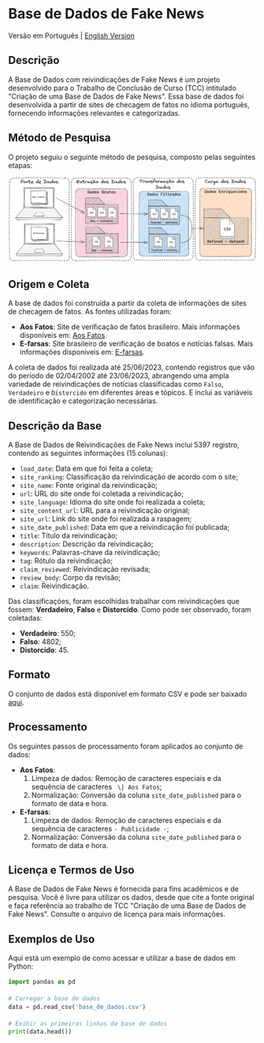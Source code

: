 # Base de Dados de Fake News

Versão em Português | [English Version](README.en.md)

## Descrição 

A Base de Dados com reivindicações de Fake News é um projeto desenvolvido para o Trabalho de Conclusão de Curso (TCC) intitulado "Criação de uma Base de Dados de Fake News". Essa base de dados foi desenvolvida a partir de sites de checagem de fatos no idioma português, fornecendo informações relevantes e categorizadas. 

## Método de Pesquisa

O projeto seguiu o seguinte método de pesquisa, composto pelas seguintes etapas:

![Metodo do Projeto](metodologia_claro.png)


## Origem e Coleta

A base de dados foi construída a partir da coleta de informações de sites de checagem de fatos. As fontes utilizadas foram:

- **Aos Fatos**: Site de verificação de fatos brasileiro. Mais informações disponíveis em: [Aos Fatos](https://www.aosfatos.org/quem-somos/).
- **E-farsas**: Site brasileiro de verificação de boatos e notícias falsas. Mais informações disponíveis em: [E-farsas](https://www.e-farsas.com/sobre/).

A coleta de dados foi realizada até 25/06/2023, contendo registros que vão do período de 02/04/2002 até 23/06/2023, abrangendo uma ampla variedade de reivindicações de notícias classificadas como `Falso`, `Verdadeiro` e `Distorcido` em diferentes áreas e tópicos. E inclui as variáveis de identificação e categorização necessárias.

## Descrição da Base

A Base de Dados de Reivindicações de Fake News inclui 5397 registro, contendo as seguintes informações (15 colunas):

- `load_date`: Data em que foi feita a coleta;
- `site_ranking`: Classificação da reivindicação de acordo com o site;
- `site_name`: Fonte original da reivindicação;
- `url`: URL do site onde foi coletada a reivindicação;
- `site_language`: Idioma do site onde foi realizada a coleta;
- `site_content_url`: URL para a reivindicação original;
- `site_url`: Link do site onde foi realizada a raspagem;
- `site_date_published`: Data em que a reivindicação foi publicada;
- `title`: Título da reivindicação;
- `description`: Descrição da reivindicação;
- `keywords`: Palavras-chave da reivindicação;
- `tag`: Rótulo da reivindicação;
- `claim_reviewed`: Reivindicação revisada;
- `review_body`: Corpo da revisão;
- `claim`: Reivindicação.

Das classificações, foram escolhidas trabalhar com reivindicações que fossem: **Verdadeiro**, **Falso** e **Distorcido**. Como pode ser observado, foram coletadas:

- **Verdadeiro**: 550;
- **Falso**: 4802;
- **Distorcido**: 45.


## Formato

O conjunto de dados está disponível em formato CSV e pode ser baixado [aqui](dados/filtrados/refined_dataset/dataset.csv).

## Processamento

Os seguintes passos de processamento foram aplicados ao conjunto de dados:

- **Aos Fatos**:
  1. Limpeza de dados: Remoção de caracteres especiais e da sequência de caracteres ` \| Aos Fatos`;
  2. Normalização: Conversão da coluna `site_date_published` para o formato de data e hora.
- **E-farsas**:
  1. Limpeza de dados: Remoção de caracteres especiais e da sequência de caracteres `- Publicidade -`;
  2. Normalização: Conversão da coluna `site_date_published` para o formato de data e hora.

## Licença e Termos de Uso

A Base de Dados de Fake News é fornecida para fins acadêmicos e de pesquisa. Você é livre para utilizar os dados, desde que cite a fonte original e faça referência ao trabalho de TCC "Criação de uma Base de Dados de Fake News". Consulte o arquivo de licença para mais informações.

## Exemplos de Uso

Aqui está um exemplo de como acessar e utilizar a base de dados em Python:

```python
import pandas as pd

# Carregar a base de dados
data = pd.read_csv('base_de_dados.csv')

# Exibir as primeiras linhas da base de dados
print(data.head())
